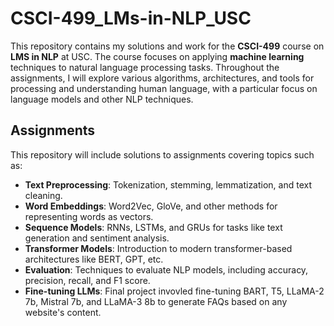 # CSCI-499_LMs-in-NLP_USC
This repository contains my solutions and work for the **CSCI-499** course on **LMS in NLP** at USC. The course focuses on applying **machine learning** techniques to natural language processing tasks. Throughout the assignments, I will explore various algorithms, architectures, and tools for processing and understanding human language, with a particular focus on language models and other NLP techniques.

## Assignments
This repository will include solutions to assignments covering topics such as:

- **Text Preprocessing**: Tokenization, stemming, lemmatization, and text cleaning.
- **Word Embeddings**: Word2Vec, GloVe, and other methods for representing words as vectors.
- **Sequence Models**: RNNs, LSTMs, and GRUs for tasks like text generation and sentiment analysis.
- **Transformer Models**: Introduction to modern transformer-based architectures like BERT, GPT, etc.
- **Evaluation**: Techniques to evaluate NLP models, including accuracy, precision, recall, and F1 score.
- **Fine-tuning LLMs**: Final project invovled fine-tuning BART, T5, LLaMA-2 7b, Mistral 7b, and LLaMA-3 8b to generate FAQs based on any website's content.
